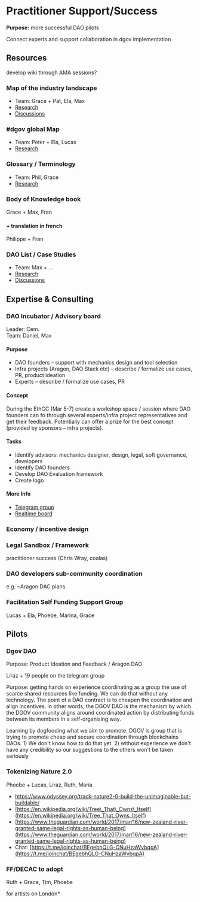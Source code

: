 # Practitioner Support/Success

**Purpose:** more successful DAO pilots

Connect experts and support collaboration in dgov implementation

## Resources

develop wiki through AMA sessions?

### Map of the industry landscape

* Team: Grace + Pat, Ela, Max
* [Research](../../)
* [Discussions](https://daotalk.org/t/dgov-industry-landscape/392)

### \#dgov global Map

* Team: Peter + Ela, Lucas
* [Research](../../research/map-of-the-industry-landscape.md)

### Glossary / Terminology

* Team: Phil, Grace
* [Research](../../research/glossary.md)

### Body of Knowledge book

Grace + Max, Fran

#### + translation in french

Philippe + Fran

### DAO List / Case Studies

* Team: Max + ...
* [Research](../../research/protocol-governance-case-studies.md)
* [Discussions](https://daotalk.org/t/decentralized-orgs-with-on-chain-governance/395)

## Expertise & Consulting

### DAO Incubator / Advisory board

Leader: Cem.  
Team: Daniel, Max

#### **Purpose**

* DAO founders – support with mechanics design and tool selection
* Infra projects \(Aragon, DAO Stack etc\) – describe / formalize use cases, PR, product ideation
* Experts – describe / formalize use cases, PR

#### Concept

During the EthCC  \(Mar 5-7\) create a workshop space / session where DAO founders can fo through several experts/infra project representatives and get their feedback. Potentially can offer a prize for the best concept \(provided by sponsors – infra projects\).

#### Tasks

* Identify advisors: mechanics designer, design, legal, soft governance, developers
* Identify DAO founders
* Develop DAO Evaluation framework
* Create logo

#### More Info

* [Telegram group](https://t.me/DAOincubator)
* [Realtime board](https://realtimeboard.com/app/board/o9J_kysdxCw=/)

### Economy / incentive design

### Legal Sandbox / Framework

practitioner success \(Chris Wray, coalas\)

### DAO developers sub-community coordination

e.g. ~Aragon DAC plans

### Facilitation Self Funding Support Group

Lucas + Ela, Phoebe, Marina, Grace

## Pilots

### Dgov DAO

Purpose: Product Ideation and Feedback / Aragon DAO

Liraz + 19 people on the telegram group

Purpose: getting hands on experience coordinating as a group the use of scarce shared resources like funding. We can do that without any technology. The point of a DAO contract is to cheapen the coordination and align incentives. in other words, the DGOV DAO is the mechanism by which the DGOV community aligns around coordinated action by distributing funds between its members in a self-organising way.

Learning by dogfooding what we aim to promote. DGOV is group that is trying to promote cheap and secure coordination through blockchains DAOs. 1\) We don't know how to do that yet. 2\) without experience we don't have any credibility so our suggestions to the others won't be taken seriously

### Tokenizing Nature 2.0

Phoebe + Lucas, Liraz, Ruth, Maria

* [https://www.odyssey.org/track-nature2-0-build-the-unimaginable-but-buildable/ ](https://www.odyssey.org/track-nature2-0-build-the-unimaginable-but-buildable/%20)
* [https://en.wikipedia.org/wiki/Tree\_That\_Owns\_Itself](https://en.wikipedia.org/wiki/Tree_That_Owns_Itself)
* [https://www.theguardian.com/world/2017/mar/16/new-zealand-river-granted-same-legal-rights-as-human-being](https://www.theguardian.com/world/2017/mar/16/new-zealand-river-granted-same-legal-rights-as-human-being)
* Chat: [https://t.me/joinchat/BEgebhQLG-CNuHzaWvbqpA](https://t.me/joinchat/BEgebhQLG-CNuHzaWvbqpA)

### FF/DECAC to adopt

Ruth + Grace, Tim, Phoebe

for artists on London\*

